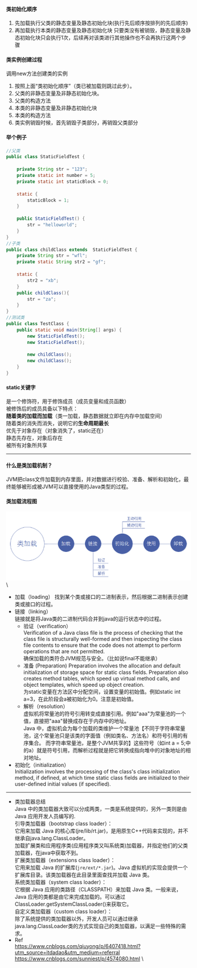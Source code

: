 #### 类初始化顺序
1. 先加载执行父类的静态变量及静态初始化块(执行先后顺序按排列的先后顺序)
2. 再加载执行本类的静态变量及静态初始化块
只要类没有被销毁，静态变量及静态初始化块只会执行1次，后续再对该类进行其他操作也不会再执行这两个步骤

#### 类实例创建过程
调用new方法创建类的实例
1. 按照上面“类初始化顺序”（类已被加载则跳过此步）。
2. 父类的非静态变量及非静态初始化块。
3. 父类的构造方法
4. 本类的非静态变量及非静态初始化块
5. 本类的构造方法
6. 类实例销毁时候，首先销毁子类部分，再销毁父类部分
#### 举个例子
```Java
//父类
public class StaticFieldTest {

    private String str = "123";
    private static int number = 5;
    private static int staticBlock = 0;

    static {
        staticBlock = 1;
    }

    public StaticFieldTest() {
        str = "helloworld";
    }
}
//子类
public class childClass extends  StaticFieldTest {
    private String str = "wfl";
    private static String str2 = "gf";

    static {
        str2 = "xb";
    }
    public childClass(){
        str = "za";
    }
}
//测试类
public class TestClass {
    public static void main(String[] args) {
        new StaticFieldTest();
        new StaticFieldTest();

        new childClass();
        new childClass();
    }
}
```
#### static关键字
是一个修饰符，用于修饰成员（成员变量和成员函数）\
被修饰后的成员具备以下特点：\
**随着类的加载而加载**（类一加载，静态数据就立即在内存中加载空间）\
随着类的消失而消失，说明它的**生命周期最长**\
优先于对象存在（对象消失了，static还在）\
静态先存在，对象后存在\
被所有对象所共享

***
#### 什么是类加载机制？
JVM把class文件加载到内存里面，并对数据进行校验、准备、解析和初始化，最终能够被形成被JVM可以直接使用的Java类型的过程。
#### 类加载流程图
![class loading](https://github.com/Fulun/blog/blob/master/images/process_class_loading.png)\

- 加载（loading）
	找到某个类或接口的二进制表示，然后根据二进制表示创建类或接口的过程。
- 链接（linking）\
	链接就是将Java类的二进制代码合并到java的运行状态中的过程。
    - 验证（verification）\
	Verification of a Java class file is the process of checking that the class file is structurally well-formed and then inspecting the class file contents to ensure that the code does not attempt to perform operations that are not permitted.\
    确保加载的类符合JVM规范与安全。（比如说final不能继承）
    - 准备 (Preparation)
    Preparation involves the allocation and default initialization of storage space for static class fields. Preparation also creates method tables, which speed up virtual method calls, and object templates, which speed up object creation.\
    为static变量在方法区中分配空间，设置变量的初始值。例如static int a=3，在此阶段会a被初始化为0。注意是初始值。    
    - 解析（resolution）\
    虚拟机将常量池的符号引用转变成直接引用。例如"aaa"为常量池的一个值，直接把"aaa"替换成存在于内存中的地址。\
    Java 中，虚拟机会为每个加载的类维护一个常量池【不同于字符串常量池，这个常量池只是该类的字面值（例如类名、方法名）和符号引用的有序集合。 而字符串常量池，是整个JVM共享的】这些符号（如int a = 5;中的a）就是符号引用，而解析过程就是把它转换成指向堆中的对象地址的相对地址。
- 初始化（initialization）\
Initialization involves the processing of the class's class initialization method, if defined, at which time static class fields are initialized to their user-defined initial values (if specified).  
***
- 类加载器总结\
Java 中的类加载器大致可以分成两类，一类是系统提供的，另外一类则是由 Java 应用开发人员编写的.   
引导类加载器（bootstrap class loader）：\
它用来加载 Java 的核心库(jre/lib/rt.jar)，是用原生C++代码来实现的，并不继承自java.lang.ClassLoader。\
加载扩展类和应用程序类(应用程序类又叫系统类)加载器，并指定他们的父类加载器，在java中获取不到。 \
扩展类加载器（extensions class loader）：\
它用来加载 Java 的扩展库(`jre/ext/*.jar`)。Java 虚拟机的实现会提供一个扩展库目录。该类加载器在此目录里面查找并加载 Java 类。 \
系统类加载器（system class loader）：\
它根据 Java 应用的类路径（CLASSPATH）来加载 Java 类。一般来说，Java 应用的类都是由它来完成加载的。可以通过 ClassLoader.getSystemClassLoader()来获取它。\
自定义类加载器（custom class loader）：\
除了系统提供的类加载器以外，开发人员可以通过继承 java.lang.ClassLoader类的方式实现自己的类加载器，以满足一些特殊的需求。
- Ref\
https://www.cnblogs.com/qiuyong/p/6407418.html?utm_source=itdadao&utm_medium=referral \
https://www.cnblogs.com/sunniest/p/4574080.html \
